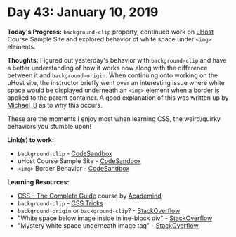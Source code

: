 # Day 43: January 10, 2019

**Today's Progress:** `background-clip` property, continued work on [uHost](https://codesandbox.io/embed/vm3qvyj283?view=preview) Course Sample Site and explored behavior of white space under `<img>` elements.

**Thoughts:** Figured out yesterday's behavior with `background-clip` and have a better understanding of how it works now along with the difference between it and `background-origin`. When continuing onto working on the uHost site, the instructor briefly went over an interesting issue where white space would be displayed underneath an `<img>` element when a border is applied to the parent container. A good explanation of this was written up by [Michael_B](https://stackoverflow.com/users/3597276/michael-b) as to why this occurs.

These are the moments I enjoy most when learning CSS, the weird/quirky behaviors you stumble upon!

**Link(s) to work:**
* `background-clip` - [CodeSandbox](https://codesandbox.io/embed/7j5rjo6v30?view=preview)
* uHost Course Sample Site - [CodeSandbox](https://codesandbox.io/embed/vm3qvyj283?view=preview)
* `<img>` Border Behavior - [CodeSandbox](https://codesandbox.io/embed/6vmo7m798n?view=preview)

**Learning Resources:**
* [CSS - The Complete Guide](https://www.udemy.com/css-the-complete-guide-incl-flexbox-grid-sass/) course by [Academind](https://www.academind.com/)
* `background-clip` - [CSS Tricks](https://css-tricks.com/almanac/properties/b/background-clip/)
* `background-origin` or `background-clip`? - [StackOverflow](https://stackoverflow.com/questions/12753900/is-there-any-difference-between-background-clip-and-background-origin)
* "White space below image inside inline-block div" - [StackOverflow](https://stackoverflow.com/questions/43388105/white-space-below-image-inside-inline-block-div)
* "Mystery white space underneath image tag" - [StackOverflow](https://stackoverflow.com/questions/31444891/mystery-white-space-underneath-image-tag/31445364#31445364)